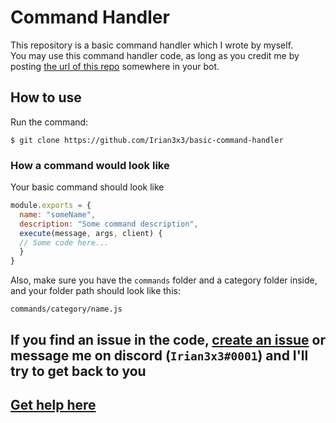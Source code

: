 # Command Handler
This repository is a basic command handler which I wrote by myself.  
You may use this command handler code, as long as you credit me by posting [the url of this repo](../../ "the url of this repo (https://github.com/Irian3x3/basic-command-handler)") somewhere in your bot.

## How to use
Run the command:
```
$ git clone https://github.com/Irian3x3/basic-command-handler
```
### How a command would look like
Your basic command should look like
```js
module.exports = {
  name: "someName",
  description: "Some command description",
  execute(message, args, client) {
  // Some code here...
  }
}
```
Also, make sure you have the `commands` folder and a category folder inside, and your folder path should look like this:
```
commands/category/name.js
```
## If you find an issue in the code, [create an issue](../../issues/new) or message me on discord (`Irian3x3#0001`) and I'll try to get back to you
## [Get help here](https://invite.gg/iriandev)
